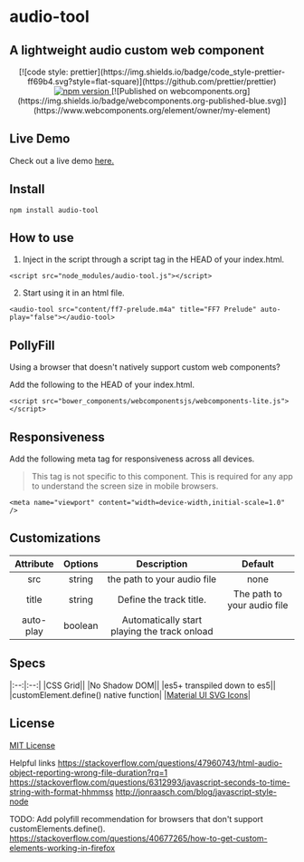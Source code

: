 # audio-tool

## A lightweight audio custom web component

<p align="center">
 <a>
   [![code style: prettier](https://img.shields.io/badge/code_style-prettier-ff69b4.svg?style=flat-square)](https://github.com/prettier/prettier)
 </a>
 <a href="https://www.npmjs.com/package/prettier">
    <img alt="npm version" src="https://img.shields.io/npm/v/prettier.svg?style=flat-square">
 </a>
 <a>
   [![Published on webcomponents.org](https://img.shields.io/badge/webcomponents.org-published-blue.svg)](https://www.webcomponents.org/element/owner/my-element)
 </a>
</p>

## Live Demo

Check out a live demo [here.](http://www.kevinmlogan.com/audio-tool/)

## Install

```
npm install audio-tool
```

## How to use

1. Inject in the script through a script tag in the HEAD of your index.html.

```
<script src="node_modules/audio-tool.js"></script>
```

2. Start using it in an html file.

```
<audio-tool src="content/ff7-prelude.m4a" title="FF7 Prelude" auto-play="false"></audio-tool>
```

## PollyFill

Using a browser that doesn't natively support custom web components?

Add the following to the HEAD of your index.html.

```
<script src="bower_components/webcomponentsjs/webcomponents-lite.js"></script>
```

## Responsiveness

Add the following meta tag for responsiveness across all devices.

> This tag is not specific to this component. This is required for any app to understand the screen size in mobile browsers.

```
<meta name="viewport" content="width=device-width,initial-scale=1.0" />
```

## Customizations

| Attribute | Options |                 Description                  |           Default           |
| :-------: | :-----: | :------------------------------------------: | :-------------------------: |
|    src    | string  |         the path to your audio file          |            none             |
|   title   | string  |           Define the track title.            | The path to your audio file |
| auto-play | boolean | Automatically start playing the track onload |

## Specs

|:--:|:--:|
|CSS Grid||
|No Shadow DOM||
|es5+ transpiled down to es5||
|customElement.define() native function|
|[Material UI SVG Icons](https://www.materialui.co/icons)|

## License

[MIT License](https://github.com/kevinlogan94/audio-tool/blob/master/README.md)

Helpful links
https://stackoverflow.com/questions/47960743/html-audio-object-reporting-wrong-file-duration?rq=1
https://stackoverflow.com/questions/6312993/javascript-seconds-to-time-string-with-format-hhmmss
http://jonraasch.com/blog/javascript-style-node

TODO:
Add polyfill recommendation for browsers that don't support customElements.define().
https://stackoverflow.com/questions/40677265/how-to-get-custom-elements-working-in-firefox
